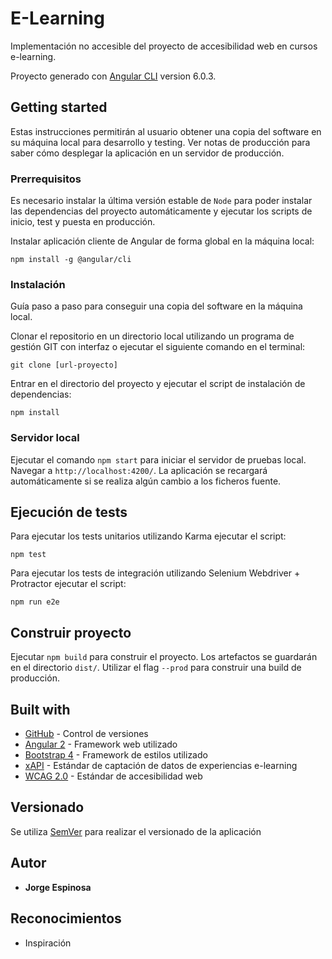 # E-Learning

Implementación no accesible del proyecto de accesibilidad web en cursos e-learning.

Proyecto generado con [Angular CLI](https://github.com/angular/angular-cli) version 6.0.3.

## Getting started

Estas instrucciones permitirán al usuario obtener una copia del software en su máquina local para desarrollo y testing. Ver notas de producción para saber cómo desplegar la aplicación en un servidor de producción.

### Prerrequisitos

Es necesario instalar la última versión estable de `Node` para poder instalar las dependencias del proyecto automáticamente y ejecutar los scripts de inicio, test y puesta en producción.

Instalar aplicación cliente de Angular de forma global en la máquina local:

````
npm install -g @angular/cli
````

### Instalación
Guía paso a paso para conseguir una copia del software en la máquina local.

Clonar el repositorio en un directorio local utilizando un programa de gestión GIT con interfaz o ejecutar el siguiente comando en el terminal:

````
git clone [url-proyecto]
````

Entrar en el directorio del proyecto y ejecutar el script de instalación de dependencias:

```
npm install
``` 

### Servidor local

Ejecutar el comando `npm start` para iniciar el servidor de pruebas local. Navegar a `http://localhost:4200/`. La aplicación se recargará automáticamente si se realiza algún cambio a los ficheros fuente.

## Ejecución de tests

Para ejecutar los tests unitarios utilizando Karma ejecutar el script:

```
npm test
````

Para ejecutar los tests de integración utilizando Selenium Webdriver + Protractor ejecutar el script:

````
npm run e2e
````

## Construir proyecto

Ejecutar `npm build` para construir el proyecto. Los artefactos se guardarán en el directorio `dist/`. Utilizar el flag `--prod` para construir una build de producción.


## Built with

- [GitHub](https://github.com/) - Control de versiones
- [Angular 2](https://angular.io/docs) - Framework web utilizado
- [Bootstrap 4](https://getbootstrap.com/) - Framework de estilos utilizado
- [xAPI](https://github.com/adlnet/xAPI-Spec) - Estándar de captación de datos de experiencias e-learning
- [WCAG 2.0](https://www.w3.org/TR/WCAG20/) - Estándar de accesibilidad web

## Versionado

Se utiliza [SemVer](https://semver.org/) para realizar el versionado de la aplicación


## Autor

-  **Jorge Espinosa**

## Reconocimientos

- Inspiración
